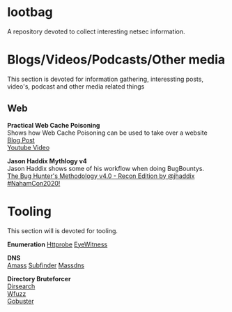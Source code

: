 # lootbag
A repository devoted to collect interesting netsec information. 



# Blogs/Videos/Podcasts/Other media
This section is devoted for information gathering, interessting posts, video's, podcast and other media related things 

## Web
__Practical Web Cache Poisoning__  
Shows how Web Cache Poisoning can be used to take over a website  
[Blog Post](https://portswigger.net/research/practical-web-cache-poisoning)   
[Youtube Video](https://www.youtube.com/watch?time_continue=55&v=j2RrmNxJZ5c&feature=emb_logo)


__Jason Haddix Mythlogy v4__  
Jason Haddix shows some of his workflow when doing BugBountys.  
[The Bug Hunter's Methodology v4.0 - Recon Edition by @jhaddix #NahamCon2020!](https://www.youtube.com/watch?v=p4JgIu1mceI)


# Tooling  
This section will is devoted for tooling. 

__Enumeration__ 
[Httprobe](https://github.com/tomnomnom/httprobe) 
[EyeWitness](https://github.com/FortyNorthSecurity/EyeWitness)

__DNS__  
[Amass](https://github.com/OWASP/Amass) 
[Subfinder](https://github.com/projectdiscovery/subfinder)
[Massdns](https://github.com/blechschmidt/massdns)

__Directory Bruteforcer__  
[Dirsearch](https://github.com/maurosoria/dirsearch)  
[Wfuzz](https://github.com/xmendez/wfuzz)  
[Gobuster](https://github.com/OJ/gobuster)  
